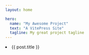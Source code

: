 ```yaml
---
layout: home

hero:
  name: "My Awesome Project"
  text: "A VitePress Site"
  tagline: My great project tagline
---
```


<script setup>
import { data } from './recipes.data.js'
const listData = data.map(({ filePath, metadata })=> {
  const title = metadata.title || filePath.split("/").slice(-1)[0];
  return {
    title, filePath
  }
})
</script>

<li v-for="post of listData">
  <a :href="post.filePath">{{ post.title }}</a>
</li>
